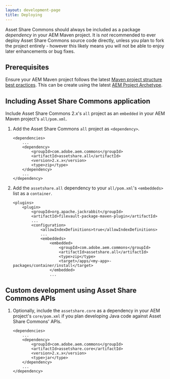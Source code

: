 ```yaml
---
layout: development-page
title: Deploying
---
```


Asset Share Commons should always be included as a package *dependency* in your AEM Maven project. It is *not* recommended to ever deploy Asset Share Commons source code directly, unless you plan to fork the project entirely - however this likely means you will not be able to enjoy later enhancements or bug fixes.

## Prerequisites

Ensure your AEM Maven project follows the latest [Maven project structure best practices](https://experienceleague.adobe.com/docs/experience-manager-cloud-service/implementing/developing/aem-project-content-package-structure.html). This can be create using the latest [AEM Project Archetype](https://github.com/adobe/aem-project-archetype).


## Including Asset Share Commons application

Include Asset Share Commons 2.x's `all` project as an `embedded` in your AEM Maven project's `all/pom.xml`.

1. Add the Asset Share Commons `all` project as `<dependency>`.

    ```
    <dependencies>
        ...
        <dependency>
            <groupId>com.adobe.aem.commons</groupId>
            <artifactId>assetshare.all</artifactId>
            <version>2.x.x</version>
            <type>zip</type>
        </dependency>
        ...
    </dependency>    
    ```

2. Add the `assetshare.all` dependency to your `all/pom.xml`'s `<embeddeds>` list as a `container`.

    ```
    <plugins>
        <plugin>
            <groupId>org.apache.jackrabbit</groupId>
            <artifactId>filevault-package-maven-plugin</artifactId>
            ...
            <configuration>
                <allowIndexDefinitions>true</allowIndexDefinitions>
                ...
                <embeddeds>
                    <embedded>
                        <groupId>com.adobe.aem.commons</groupId>
                        <artifactId>assetshare.all</artifactId>
                        <type>zip</type>
                        <target>/apps/<my-app>-packages/container/install</target>
                    </embedded>
                    ...
    ```


## Custom development using Asset Share Commons APIs

1. Optionally, include the `assetshare.core` as a dependency in your AEM project's `core/pom.xml` if you plan developing Java code against Asset Share Commons' APIs.

    ```
    <dependencies>
        ...
        <dependency>
            <groupId>com.adobe.aem.commons</groupId>
            <artifactId>assetshare.core</artifactId>
            <version>2.x.x</version>
            <type>jar</type>
        </dependency>
        ...
    </dependency>    
    ```
